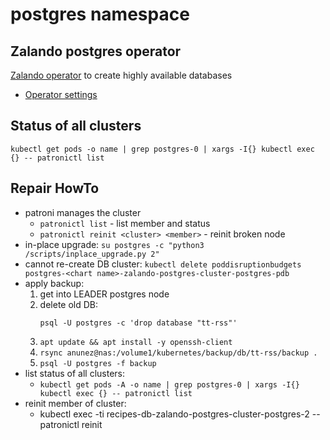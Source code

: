 # postgres namespace

## Zalando postgres operator

[Zalando operator](https://github.com/zalando/postgres-operator) to create highly available databases

* [Operator settings](operator.yaml)

## Status of all clusters

`kubectl get pods -o name | grep postgres-0 | xargs -I{} kubectl exec {} -- patronictl list`

## Repair HowTo

- patroni manages the cluster
  - `patronictl list` - list member and status
  - `patronictl reinit <cluster> <member>` - reinit broken node
- in-place upgrade: `su postgres -c "python3 /scripts/inplace_upgrade.py 2"`
- cannot re-create DB cluster: `kubectl delete poddisruptionbudgets postgres-<chart name>-zalando-postgres-cluster-postgres-pdb`
- apply backup:
  1. get into LEADER postgres node
  2. delete old DB: 
     ```
     psql -U postgres -c 'drop database "tt-rss"'
     ```
  2. `apt update && apt install -y openssh-client`
  3. `rsync anunez@nas:/volume1/kubernetes/backup/db/tt-rss/backup .`
  4. `psql -U postgres -f backup`
- list status of all clusters:
  - `kubectl get pods -A -o name | grep postgres-0 | xargs -I{} kubectl exec {} -- patronictl list`
- reinit member of cluster:
  - kubectl exec -ti recipes-db-zalando-postgres-cluster-postgres-2 -- patronictl reinit <cluster name> <cluster member>

